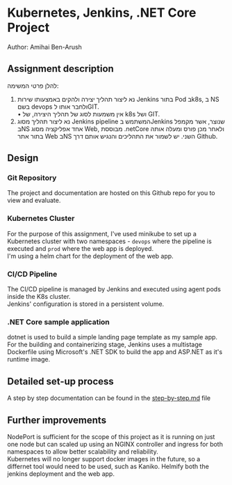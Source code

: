 
# Kubernetes, Jenkins, .NET Core Project
Author: Amihai Ben-Arush

## Assignment description
להלן פרטי המשימה:  
1. נא ליצור תהליך יצירה ולהקים באמצעותו שירות Jenkins בתור Pod בk8s, ב NS בשם devops ולחבר אותו לGIT.  
   • אין משמעות לסוג של תהליך היצירה, של k8s ושל GIT.  
2. נא ליצור תהליך מסוג Jenkins pipeline המשתמש בJenkins שנוצר,
אשר מקמפל בNS אחד אפליקציה מסוג Web, מבוססת  .netCore
ולאחר מכן פורס ומעלה אותה בתור אתר Web בNS השני.
יש לשמור את התהליכים והנגיש אותם דרך Github.

## Design  
### Git Repository  
The project and documentation are hosted on this Github repo for you to view and evaluate.  

### Kubernetes Cluster
For the purpose of this assignment, I've used minikube to set up a Kubernetes cluster with two namespaces - `devops` where the pipeline is executed and `prod` where the web app is deployed.  
I'm using a helm chart for the deployment of the web app.

### CI/CD Pipeline
The CI/CD pipeline is managed by Jenkins and executed using agent pods inside the K8s cluster.  
Jenkins' configuration is stored in a persistent volume.  

### .NET Core sample application
dotnet is used to build a simple landing page template as my sample app.  
For the building and containerizing stage, Jenkins uses a multistage Dockerfile using Microsoft's .NET SDK to build the app and ASP.NET as it's runtime image.  

## Detailed set-up process  
A step by step documentation can be found in the [step-by-step.md](https://github.com/amihaiba/elta-project/blob/main/step-by-step.md) file

## Further improvements  
NodePort is sufficient for the scope of this project as it is running on just one node but can scaled up using an NGINX controller and ingress for both namespaces to allow better scalability and reliability.  
Kubernetes will no longer support docker images in the future, so a differnet tool would need to be used, such as Kaniko.
Helmify both the jenkins deployment and the web app.